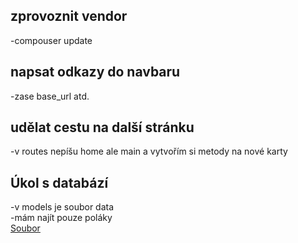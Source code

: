 ## zprovoznit vendor
-compouser update

## napsat odkazy do navbaru
-zase base_url atd.

## udělat cestu na další stránku
-v routes nepíšu home ale main a vytvořím si metody na nové karty

## Úkol s databází
-v models je soubor data<br /> 
-mám najít pouze poláky<br />
[Soubor](https://moodle.oauh.cz/mod/page/view.php?id=38332)
